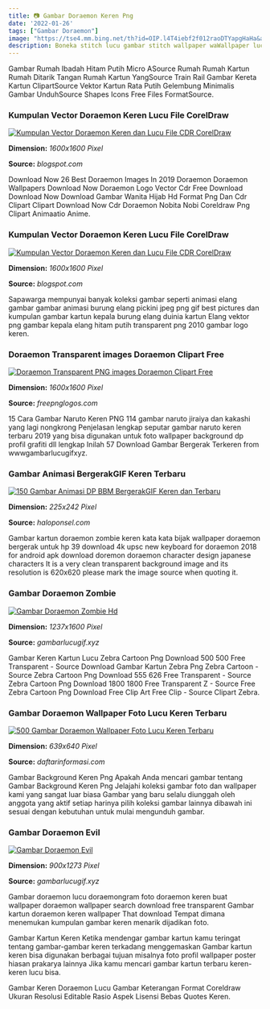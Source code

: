 ```yaml
---
title: 📷 Gambar Doraemon Keren Png
date: '2022-01-26'
tags: ["Gambar Doraemon"]
image: "https://tse4.mm.bing.net/th?id=OIP.l4T4iebf2f012raoDTYapgHaHa&amp;pid=15.1"
description: Boneka stitch lucu gambar stitch wallpaper waWallpaper lucu stitch is free hd wallpaper Black and white circle facebook logo png boneka stitch kartun biru bo
---
```




Gambar Rumah Ibadah Hitam Putih Micro ASource Rumah Rumah Kartun Rumah Ditarik Tangan Rumah Kartun YangSource Train Rail Gambar Kereta Kartun ClipartSource Vektor Kartun Rata Putih Gelembung Minimalis Gambar UnduhSource Shapes Icons Free Files FormatSource.



### Kumpulan Vector Doraemon Keren Lucu File CorelDraw 

[![Kumpulan Vector Doraemon Keren dan Lucu File CDR CorelDraw ](https://4.bp.blogspot.com/-WMJU-RVZXEc/WiJ1__iM5fI/AAAAAAAACE8/gxUdXSItKfAC3PKFUFXtc_c_qW_3jjXwwCEwYBhgL/s1600/Doraemon%2B06%2B-%2Bagus91.png)](https://4.bp.blogspot.com/-WMJU-RVZXEc/WiJ1__iM5fI/AAAAAAAACE8/gxUdXSItKfAC3PKFUFXtc_c_qW_3jjXwwCEwYBhgL/s1600/Doraemon%2B06%2B-%2Bagus91.png)


**Dimension:** _1600x1600 Pixel_ 

**Source:** _blogspot.com_ 


Download Now 26 Best Doraemon Images In 2019 Doraemon Doraemon Wallpapers Download Now Doraemon Logo Vector Cdr Free Download Download Now Download Gambar Wanita Hijab Hd Format Png Dan Cdr Clipart Clipart Download Now Cdr Doraemon Nobita Nobi Coreldraw Png Clipart Animaatio Anime.


### Kumpulan Vector Doraemon Keren Lucu File CorelDraw 

[![Kumpulan Vector Doraemon Keren dan Lucu File CDR CorelDraw ](https://1.bp.blogspot.com/-15oMG8wMrXs/WiKWtPA7nvI/AAAAAAAACIs/rTv_eVlkNOQaar6VDtL_P6tHoEV1m3D0gCLcBGAs/s1600/Doraemon%2B41.png)](https://1.bp.blogspot.com/-15oMG8wMrXs/WiKWtPA7nvI/AAAAAAAACIs/rTv_eVlkNOQaar6VDtL_P6tHoEV1m3D0gCLcBGAs/s1600/Doraemon%2B41.png)


**Dimension:** _1600x1600 Pixel_ 

**Source:** _blogspot.com_ 


Sapawarga mempunyai banyak koleksi gambar seperti animasi elang gambar gambar animasi burung elang pickini jpeg png gif best pictures dan kumpulan gambar kartun kepala burung elang duinia kartun Elang vektor png gambar kepala elang hitam putih transparent png 2010 gambar logo keren.


### Doraemon Transparent images Doraemon Clipart Free 

[![Doraemon Transparent PNG images Doraemon Clipart  Free ](https://www.freepnglogos.com/uploads/doraemon-png/doraemon-file-coreldraw-download-vector-parbob-7.png)](https://www.freepnglogos.com/uploads/doraemon-png/doraemon-file-coreldraw-download-vector-parbob-7.png)


**Dimension:** _1600x1600 Pixel_ 

**Source:** _freepnglogos.com_ 


15 Cara Gambar Naruto Keren PNG 114 gambar naruto jiraiya dan kakashi yang lagi nongkrong Penjelasan lengkap seputar gambar naruto keren terbaru 2019 yang bisa digunakan untuk foto wallpaper background dp profil grafiti dll lengkap Inilah 57 Download Gambar Bergerak Terkeren from wwwgambarlucugifxyz.


###  Gambar Animasi BergerakGIF Keren Terbaru 

[![150 Gambar Animasi DP BBM BergerakGIF Keren dan Terbaru ](https://haloponsel.com/wp-content/uploads/2016/11/gambar-bergerak-upin-ipin.png)](https://haloponsel.com/wp-content/uploads/2016/11/gambar-bergerak-upin-ipin.png)


**Dimension:** _225x242 Pixel_ 

**Source:** _haloponsel.com_ 


Gambar kartun doraemon zombie keren kata kata bijak wallpaper doraemon bergerak untuk hp 39 download 4k upsc new keyboard for doraemon 2018 for android apk download doremon doraemon character design japanese characters It is a very clean transparent background image and its resolution is 620x620 please mark the image source when quoting it.


### Gambar Doraemon Zombie

[![Gambar Doraemon Zombie Hd](https://www.gambarlucugif.xyz/wp-content/uploads/2020/05/Vector-Monster-Doraemon-Illustrations-Editorial-Photo-...-4.jpg)](https://www.gambarlucugif.xyz/wp-content/uploads/2020/05/Vector-Monster-Doraemon-Illustrations-Editorial-Photo-...-4.jpg)


**Dimension:** _1237x1600 Pixel_ 

**Source:** _gambarlucugif.xyz_ 


Gambar Keren Kartun Lucu Zebra Cartoon Png Download 500 500 Free Transparent - Source Download Gambar Kartun Zebra Png Zebra Cartoon - Source Zebra Cartoon Png Download 555 626 Free Transparent - Source Zebra Cartoon Png Download 1800 1800 Free Transparent Z - Source Free Zebra Cartoon Png Download Free Clip Art Free Clip - Source Clipart Zebra.


###  Gambar Doraemon Wallpaper Foto Lucu Keren Terbaru

[![500 Gambar Doraemon  Wallpaper Foto Lucu Keren Terbaru](https://www.daftarinformasi.com/wp-content/uploads/2018/05/fotodoraemon-0-639x640.jpg)](https://www.daftarinformasi.com/wp-content/uploads/2018/05/fotodoraemon-0-639x640.jpg)


**Dimension:** _639x640 Pixel_ 

**Source:** _daftarinformasi.com_ 


Gambar Background Keren Png Apakah Anda mencari gambar tentang Gambar Background Keren Png Jelajahi koleksi gambar foto dan wallpaper kami yang sangat luar biasa Gambar yang baru selalu diunggah oleh anggota yang aktif setiap harinya pilih koleksi gambar lainnya dibawah ini sesuai dengan kebutuhan untuk mulai mengunduh gambar.


### Gambar Doraemon Evil

[![Gambar Doraemon Evil](https://www.gambarlucugif.xyz/wp-content/uploads/2020/05/What-If-Nobita-was-a-Genius-EF4-–-Andik-Taufiq.jpg)](https://www.gambarlucugif.xyz/wp-content/uploads/2020/05/What-If-Nobita-was-a-Genius-EF4-–-Andik-Taufiq.jpg)


**Dimension:** _900x1273 Pixel_ 

**Source:** _gambarlucugif.xyz_ 



Gambar doraemon lucu doraemongram foto doraemon keren buat wallpaper doraemon wallpaper search download free transparent Gambar kartun doraemon keren wallpaper That download Tempat dimana menemukan kumpulan gambar keren menarik dijadikan foto.


Gambar Kartun Keren Ketika mendengar gambar kartun kamu teringat tentang gambar-gambar keren terkadang menggemaskan Gambar kartun keren bisa digunakan berbagai tujuan misalnya foto profil wallpaper poster hiasan prakarya lainnya Jika kamu mencari gambar kartun terbaru keren-keren lucu bisa.


Gambar Keren Doraemon Lucu Gambar Keterangan Format Coreldraw Ukuran Resolusi Editable Rasio Aspek Lisensi Bebas Quotes Keren.




